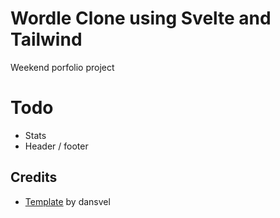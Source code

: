 # Wordle Clone using Svelte and Tailwind
Weekend porfolio project

# Todo
- Stats
- Header / footer

## Credits
- [Template](https://github.com/dansvel/sveltekit-typescript-postcss-tailwind2) by dansvel
